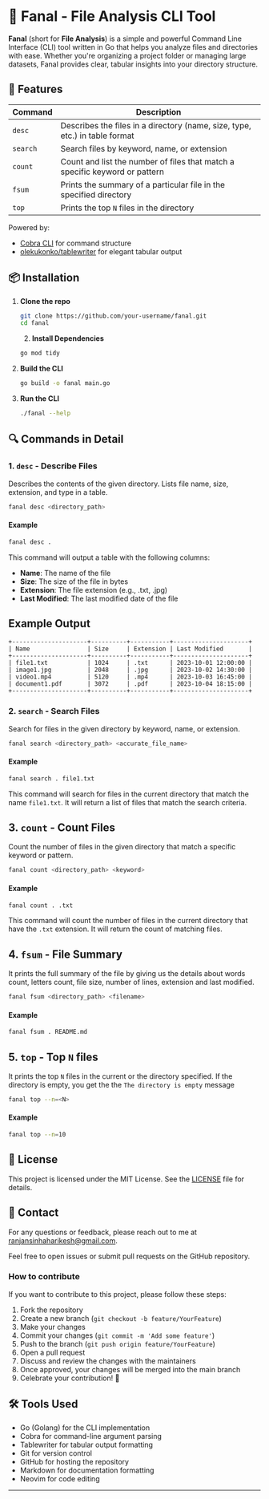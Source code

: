 # 📂 Fanal - File Analysis CLI Tool

**Fanal** (short for **File Analysis**) is a simple and powerful Command Line Interface (CLI) tool written in Go that helps you analyze files and directories with ease. Whether you're organizing a project folder or managing large datasets, Fanal provides clear, tabular insights into your directory structure.

## 🚀 Features

| Command  | Description                                                                 |
|----------|-----------------------------------------------------------------------------|
| `desc`   | Describes the files in a directory (name, size, type, etc.) in table format |
| `search` | Search files by keyword, name, or extension                                 |
| `count`  | Count and list the number of files that match a specific keyword or pattern |
| `fsum`   | Prints the summary of a particular file in the specified directory          |
| `top`    | Prints the top `N` files in the directory                                   |

Powered by:

- [Cobra CLI](https://github.com/spf13/cobra) for command structure
- [olekukonko/tablewriter](https://github.com/olekukonko/tablewriter) for elegant tabular output

## 📦 Installation

1. **Clone the repo**

   ```bash
   git clone https://github.com/your-username/fanal.git
   cd fanal
   ```

   2. **Install Dependencies**

    ```bash
    go mod tidy
    ```

3. **Build the CLI**
  
    ```bash
    go build -o fanal main.go
    ```

4. **Run the CLI**
  
    ```bash
    ./fanal --help
    ```

## 🔍 Commands in Detail

### 1. `desc` - Describe Files

Describes the contents of the given directory. Lists file name, size, extension, and type in a table.

```bash
fanal desc <directory_path>
```

#### Example

```bash
fanal desc .
```

This command will output a table with the following columns:

- **Name**: The name of the file
- **Size**: The size of the file in bytes
- **Extension**: The file extension (e.g., .txt, .jpg)
- **Last Modified**: The last modified date of the file

## Example Output

```plaintext
+---------------------+----------+-----------+---------------------+
| Name                | Size     | Extension | Last Modified       |
+---------------------+----------+-----------+---------------------+
| file1.txt           | 1024     | .txt      | 2023-10-01 12:00:00 |
| image1.jpg          | 2048     | .jpg      | 2023-10-02 14:30:00 | 
| video1.mp4          | 5120     | .mp4      | 2023-10-03 16:45:00 |
| document1.pdf       | 3072     | .pdf      | 2023-10-04 18:15:00 |
+---------------------+----------+-----------+---------------------+
```

### 2. `search` - Search Files

Search for files in the given directory by keyword, name, or extension.

```bash
fanal search <directory_path> <accurate_file_name> 
```

#### Example

```bash
fanal search . file1.txt
```

This command will search for files in the current directory that match the name `file1.txt`.
It will return a list of files that match the search criteria.

## 3. `count` - Count Files

Count the number of files in the given directory that match a specific keyword or pattern.

```bash
fanal count <directory_path> <keyword>
```

#### Example

```bash
fanal count . .txt
```

This command will count the number of files in the current directory that have the `.txt` extension.
It will return the count of matching files.

## 4. `fsum` - File Summary

It prints the full summary of the file by giving us the details about words count, letters count, file size, number of lines, extension and last modified.

```bash
fanal fsum <directory_path> <filename>
```

#### Example

```bash
fanal fsum . README.md
```

## 5. `top` - Top `N` files

It prints the top `N` files in the current or the directory specified. If the directory is empty, you get the the `The directory is empty` message

```bash
fanal top --n=<N>
```

#### Example

```bash
fanal top --n=10
```

## 📄 License

This project is licensed under the MIT License. See the [LICENSE](LICENSE) file for details.

## 📧 Contact

For any questions or feedback, please reach out to me at [ranjansinhaharikesh@gmail.com](mailto:ranjansinhaharikesh@gmail.com).

Feel free to open issues or submit pull requests on the GitHub repository.

### How to contribute

If you want to contribute to this project, please follow these steps:

1. Fork the repository
2. Create a new branch (`git checkout -b feature/YourFeature`)
3. Make your changes
4. Commit your changes (`git commit -m 'Add some feature'`)
5. Push to the branch (`git push origin feature/YourFeature`)
6. Open a pull request
7. Discuss and review the changes with the maintainers
8. Once approved, your changes will be merged into the main branch
9. Celebrate your contribution! 🎉

## 🛠️ Tools Used

- Go (Golang) for the CLI implementation
- Cobra for command-line argument parsing
- Tablewriter for tabular output formatting
- Git for version control
- GitHub for hosting the repository
- Markdown for documentation formatting
- Neovim for code editing

---
